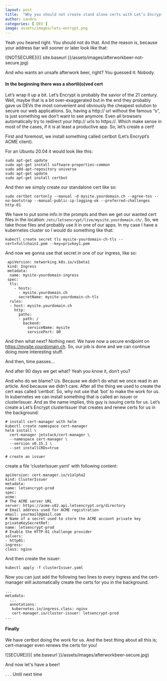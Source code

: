 ```yaml
---
layout: post
title:  "Why you should not create stand alone certs with Let’s Encrypt"
author: sandro
categories: [ DEV ]
image: assets/images/lets-encrypt.png
---
```

Yeah you heared right. You should not do that. And the reason is, because your address bar will sooner or later look like that:

![NOTSECURE]({{ site.baseurl }}/assets/images/afterworkbeer-not-secure.jpg)

And who wants an unsafe afterwork beer, right? You guessed it: Nobody.

#### In the beginning there was a shortli(o)ved cert

Let’s wrap it up a bit. Let’s Encrypt is probably the savior of the 21 century. Well, maybe that is a bit over-exaggerated but in the end they probably gave us DEVs the most convenient and obviously the cheapest solution to secure our web applications.
So, having a http:// url without the famous “s”, is just something we don’t want to see anymore. Even all browsers automatically try to redirect your http:// urls to https://. Which make sense in most of the cases, if it is at least a productive app. So, let’s create a cert!

First and foremost, we install something called certbot (Let’s Encrypt’s ACME client).

For an Ubuntu 20.04 it would look like this:
```
sudo apt-get update
sudo apt-get install software-properties-common
sudo add-apt-repository universe
sudo apt-get update
sudo apt-get install certbot
```

And then we simply create our standalone cert like so:
```
sudo certbot certonly --manual -d mysite.yourdomain.ch --agree-tos --no-bootstrap --manual-public-ip-logging-ok --preferred-challenges http-01
```

We have to put some info in the prompts and then we get our wanted cert files in the location: `/etc/letsencrypt/live/mysite.yourdomain.ch/`. So, we take those files and probably use it in one of our apps. In my case I have a kubernetes cluster so I would do something like that:
```
kubectl create secret tls mysite-yourdomain-ch-tls --cert=fullchain1.pem --key=privkey1.pem
```
And now we gonna use that secret in one of our ingress, like so:
```
 apiVersion: networking.k8s.io/v1beta1
 kind: Ingress
 metadata:
  name: mysite-yourdomain-ingress
 spec:
  tls:
    - hosts:
      - mysite.yourdomain.ch
      secretName: mysite-yourdomain-ch-tls
  rules:
  - host: mysite.yourdomain.ch
    http:
      paths:
      - path: /
        backend:
          serviceName: mysite
          servicePort: 80
```
And then what next? Nothing next. We have now a secure endpoint on https://mysite.yourdomain.ch. So, our job is done and we can continue doing more interesting stuff.

And then, time passes…

And after 90 days we get what? Yeah you know it, don’t you?
 
And who do we blame? Us. Because we didn’t do what we once read in an article. And because we didn’t care.
After all the thing we used to create the cert was called ‘certbot‘. So, why not use that ‘bot’ to make the work for us.
In kubernetes we can install something that is called an issuer or clusterIssuer. And as the name implies, this guy is issuing certs for us.
Let’s create a Let’s Encrypt clusterIssuer that creates and renew certs for us in the background:
```
# install cert-manager with helm
kubectl create namespace cert-manager 
helm install \
  cert-manager jetstack/cert-manager \
  --namespace cert-manager \
  --version v0.15.1 \
  --set installCRDs=true

# create an issuer
```
create a file ‘clusterIssuer.yaml’ with following content:
```
apiVersion: cert-manager.io/v1alpha2
kind: ClusterIssuer
metadata:
name: letsencrypt-prod
spec:
acme:
# The ACME server URL
server: https://acme-v02.api.letsencrypt.org/directory
# Email address used for ACME registration
email: yourmail@gmail.com
# Name of a secret used to store the ACME account private key
privateKeySecretRef:
name: letsencrypt-prod
# Enable the HTTP-01 challenge provider
solvers:
- http01:
ingress:
class: nginx
```

And then create the issuer:
```
kubectl apply -f clusterIssuer.yaml
```
Now you can just add the following two lines to every ingress and the cert-manager will automatically create the certs for you in the background.
```
...
metadata:
  ...
  annotations:
   kubernetes.io/ingress.class: nginx
   cert-manager.io/cluster-issuer: letsencrypt-prod
...
```
#### Finally
We have certbot doing the work for us. And the best thing about all this is; cert-manager even renews the certs for you!

![SECURE]({{ site.baseurl }}/assets/images/afterworkbeer-secure.jpg)

And now let's have a beer!

. . . Until next time
